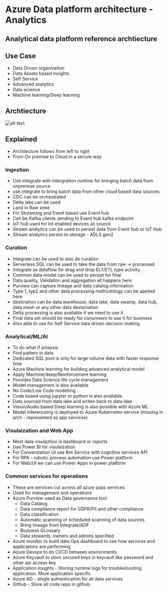 # Azure Data platform architecture - Analytics

## Analytical data platform reference archtiecture

## Use Case

- Data Driven organization
- Data Assets based insights
- Self Service
- Advanced analytics
- Data science
- Machine learning/Deep learning

## Archtiecture

![alt text](https://github.com/balakreshnan/Samples2021/blob/main/Architecture/images/AzureDataRefArch.jpg "Service Health")

## Explained

- Architecture follows from left to right
- From On premise to Cloud in a secure way

### Ingestion

- Use integrate with intergration runtime for bringing batch data from onpremise source
- use integrate to bring batch data from other cloud based data sources
- CDC can be orchestrated
- Delta lake can be used
- Land in Raw zone
- For Streaming and Event based use Event hub
- Can be Kafka clients sending to Event hub kafka endpoint
- IoT hub used for Iot enabled devices as source
- Stream analytics can be used to persist data from Event hub or IoT Hub
- Stream analytics persist to storage - ADLS gen2

### Curation

- Integrate can be used to also do curation
- Serverless SQL can be used to take the data from raw -> processed
- Integrate as dataflow for drag and drop ELT/ETL type activity
- Common data model can be used to persist for final
- Data quality, Validation and aggregation all happens here
- Purview can capture lineage and data catalog information
- Type 1, typ2 and other data processing methodology can be applied here
- destination can be data warehouse, data lake, data swamp, data hub, data mesh or any other data destsination
- Delta processing is also available if we need to use it.
- Final data set should be ready for conumsers to use it for business
- Also able to use for Self Service data driven decision making

### Analytical/ML/AI

- To do what if anlaysis
- Find pattern in data
- Dedicated SQL pool is only for large volume data with faster response time
- Azure Machine learning for building advanced analytical model
- Apply Machine/deep/Reinforcement learning
- Provides Data Science life cycle management
- Model management is also available
- No Code/Low Code modelling
- Code based using jupyter or python is also available.
- Data sourced from data lake and writen back to data lake
- Vision/Audio based Deep learning is also possible with Azure ML
- Model inferenceing is deployed to Azure Kubernetes service (missing in arch - represented as app services)

### Visulaization and Web App

- Most data visulaztion is dashboard or reports
- Use Power BI for visulaization
- For Converstation UI use Bot Service with cognitive services API
- For RPA - robotic process automation use Power platform
- For Web/UI we can use Power Apps in power platform

### Common services for operations

- These are services cut across all azure paas services
- Used for management and operations
- Azure Purview used as Data governance tool
    - Data Catalog
    - Data compliance report for GDPR/PII and other compliance
    - Data classification
    - Automatic scanning or scheduled scanning of data sources
    - Bring lineage from Integrate/ADF
    - Business GLossary
    - Data stewards, owners and admins specified
- Azure monitor to build data Ops dashboard to see how services and applications are performing
- Azure Devops to do CI/CD between environments
- Azure Keyvault to store secured keys in keyvault like password and other api access key
- Application insights - Storing runtime logs for troubleshooting application. More application specific
- Azure AD - single authentication for all data services
- Github - Store all code repo in github